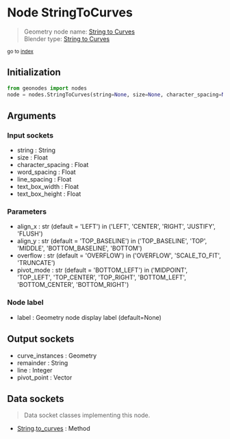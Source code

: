 
# Node StringToCurves

> Geometry node name: [String to Curves](https://docs.blender.org/manual/en/latest/modeling/geometry_nodes/text/string_to_curves.html)<br>
  Blender type: [String to Curves](https://docs.blender.org/api/current/bpy.types.GeometryNodeStringToCurves.html)
  
<sub>go to [index](/docs/index.md)</sub>

Initialization
--------------

```python
from geonodes import nodes
node = nodes.StringToCurves(string=None, size=None, character_spacing=None, word_spacing=None, line_spacing=None, text_box_width=None, text_box_height=None, align_x='LEFT', align_y='TOP_BASELINE', overflow='OVERFLOW', pivot_mode='BOTTOM_LEFT', label=None)
```



## Arguments


### Input sockets

- string : String
- size : Float
- character_spacing : Float
- word_spacing : Float
- line_spacing : Float
- text_box_width : Float
- text_box_height : Float

### Parameters

- align_x : str (default = 'LEFT') in ('LEFT', 'CENTER', 'RIGHT', 'JUSTIFY', 'FLUSH')
- align_y : str (default = 'TOP_BASELINE') in ('TOP_BASELINE', 'TOP', 'MIDDLE', 'BOTTOM_BASELINE', 'BOTTOM')
- overflow : str (default = 'OVERFLOW') in ('OVERFLOW', 'SCALE_TO_FIT', 'TRUNCATE')
- pivot_mode : str (default = 'BOTTOM_LEFT') in ('MIDPOINT', 'TOP_LEFT', 'TOP_CENTER', 'TOP_RIGHT', 'BOTTOM_LEFT', 'BOTTOM_CENTER', 'BOTTOM_RIGHT')

### Node label

- label : Geometry node display label (default=None)

## Output sockets

- curve_instances : Geometry
- remainder : String
- line : Integer
- pivot_point : Vector

## Data sockets

> Data socket classes implementing this node.
  
  
- [String](/docs/sockets/String.md).[to_curves](/docs/sockets/String.md#to_curves) : Method
  
